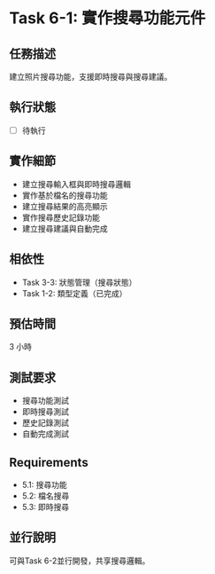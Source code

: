 # Task 6-1: 實作搜尋功能元件

## 任務描述

建立照片搜尋功能，支援即時搜尋與搜尋建議。

## 執行狀態

- [ ] 待執行

## 實作細節

- 建立搜尋輸入框與即時搜尋邏輯
- 實作基於檔名的搜尋功能
- 建立搜尋結果的高亮顯示
- 實作搜尋歷史記錄功能
- 建立搜尋建議與自動完成

## 相依性

- Task 3-3: 狀態管理（搜尋狀態）
- Task 1-2: 類型定義（已完成）

## 預估時間

3 小時

## 測試要求

- 搜尋功能測試
- 即時搜尋測試
- 歷史記錄測試
- 自動完成測試

## Requirements

- 5.1: 搜尋功能
- 5.2: 檔名搜尋
- 5.3: 即時搜尋

## 並行說明

可與Task 6-2並行開發，共享搜尋邏輯。
